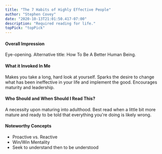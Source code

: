 ```yaml
---
title: "The 7 Habits of Highly Effective People"
author: "Stephen Covey"
date: "2020-10-13T21:01:50.417-07:00"
description: "Required reading for life."
topPick: "topPick"
---
```


#### Overall Impression

Eye-opening. Alternative title: How To Be A Better Human Being.



#### What it Invoked In Me

Makes you take a long, hard look at yourself. Sparks the desire to change what has been ineffective in your life and implement the good. Encourages maturity and leadership.



#### Who Should and When Should I Read This?

A necessity upon maturing into adulthood. Best read when a little bit more mature and ready to be told that everything you're doing is likely wrong.



#### Noteworthy Concepts

- Proactive vs. Reactive
- Win/Win Mentality
- Seek to understand then to be understood
